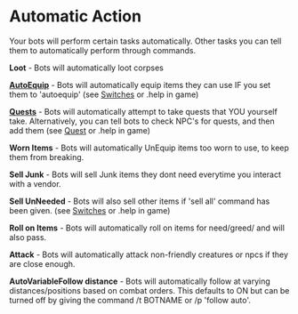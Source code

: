# Automatic Action

Your bots will perform certain tasks automatically. Other tasks you can tell them to automatically perform through commands.


**Loot** - Bots will automatically loot corpses

**[AutoEquip](https://github.com/cmangos/issues/wiki/Bot-Switches)** - Bots will automatically equip items they can use IF you set them to 'autoequip' (see [Switches](https://github.com/cmangos/issues/wiki/Bot-Switches) or .help in game)

**[Quests](https://github.com/cmangos/issues/wiki/InterAction-Commands)** - Bots will automatically attempt to take quests that YOU yourself take.
         Alternatively, you can tell bots to check NPC's for quests, and then add them (see [Quest](https://github.com/cmangos/issues/wiki/InterAction-Commands) or .help in game)

**Worn Items** - Bots will automatically UnEquip items too worn to use, to keep them from breaking.

**Sell Junk** - Bots will sell Junk items they dont need everytime you interact with a vendor.

**Sell UnNeeded** - Bots will also sell other items if 'sell all' command has been given. (see [Switches](https://github.com/cmangos/issues/wiki/Bot-Switches) or .help in game)

**Roll on Items** - Bots will automatically roll on items for need/greed/ and will also pass.

**Attack** - Bots will automatically attack non-friendly creatures or npcs if they are close enough.

**AutoVariableFollow distance** - Bots will automatically follow at varying distances/positions based on combat orders. This defaults to ON but can be turned off by giving the command /t BOTNAME or /p 'follow auto'.
